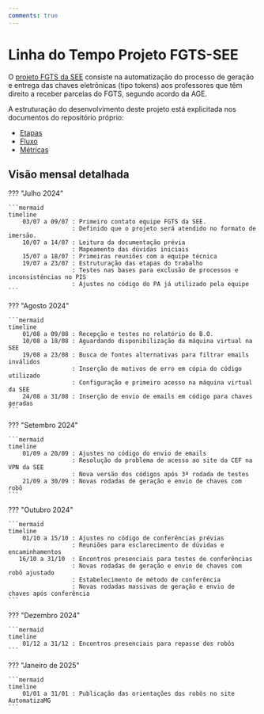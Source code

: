 ```yaml
---
comments: true
---
```


# Linha do Tempo Projeto FGTS-SEE

O [projeto FGTS da SEE](https://github.com/automatiza-mg/projeto-see-fgts) consiste na automatização do processo de geração e entrega das chaves eletrônicas (tipo tokens) aos professores que têm direito a receber parcelas do FGTS, segundo acordo da AGE. 

A estruturação do desenvolvimento deste projeto está explicitada nos documentos do repositório próprio:  

- [Etapas](https://github.com/automatiza-mg/projeto-see-fgts/blob/main/etapas.md)
- [Fluxo](https://github.com/automatiza-mg/projeto-see-fgts/blob/main/fluxo.md)
- [Métricas](https://github.com/automatiza-mg/projeto-see-fgts/blob/main)


## Visão mensal detalhada

??? "Julho 2024"

    ```mermaid
    timeline
        03/07 a 09/07 : Primeiro contato equipe FGTS da SEE.
                      : Definido que o projeto será atendido no formato de imersão.
        10/07 a 14/07 : Leitura da documentação prévia
                      : Mapeamento das dúvidas iniciais
        15/07 a 18/07 : Primeiras reuniões com a equipe técnica
        19/07 a 23/07 : Estruturação das etapas do trabalho
                      : Testes nas bases para exclusão de processos e inconsistências no PIS
                      : Ajustes no código do PA já utilizado pela equipe 
    ```

??? "Agosto 2024"

    ```mermaid
    timeline
        01/08 a 09/08 : Recepção e testes no relatório do B.O.
        10/08 a 18/08 : Aguardando disponibilização da máquina virtual na SEE
        19/08 a 23/08 : Busca de fontes alternativas para filtrar emails inválidos
                      : Inserção de motivos de erro em cópia do código utilizado
                      : Configuração e primeiro acesso na máquina virtual da SEE
        24/08 a 31/08 : Inserção de envio de emails em código para chaves geradas              
    ```
??? "Setembro 2024"

    ```mermaid
    timeline
        01/09 a 20/09 : Ajustes no código do envio de emails
                      : Resolução do problema de acesso ao site da CEF na VPN da SEE
                      : Nova versão dos códigos após 3ª rodada de testes
        21/09 a 30/09 : Novas rodadas de geração e envio de chaves com robô
    ```
??? "Outubro 2024"

    ```mermaid
    timeline
        01/10 a 15/10 : Ajustes no código de conferências prévias
                      : Reuniões para esclarecimento de dúvidas e encaminhamentos 
       16/10 a 31/10  : Encontros presenciais para testes de conferências
                      : Novas rodadas de geração e envio de chaves com robô ajustado
                      : Estabelecimento de método de conferência
                      : Novas rodadas massivas de geração e envio de chaves após conferência   
    ```
??? "Dezembro 2024"

    ```mermaid
    timeline
        01/12 a 31/12 : Encontros presenciais para repasse dos robôs 
    ```
??? "Janeiro de 2025"

    ```mermaid
    timeline
        01/01 a 31/01 : Publicação das orientações dos robôs no site AutomatizaMG 
    ```
